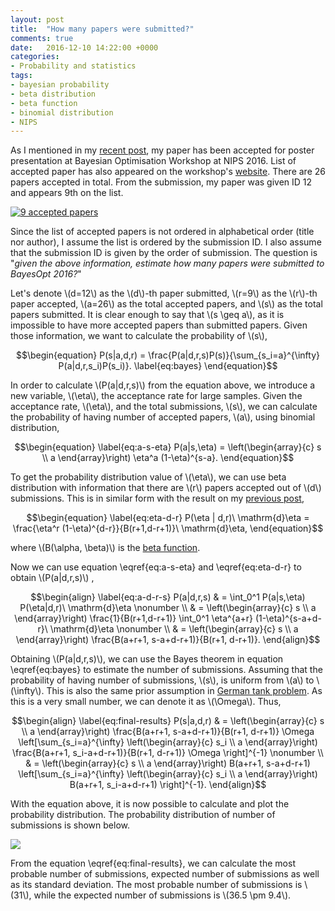 ```yaml
---
layout: post
title:  "How many papers were submitted?"
comments: true
date:   2016-12-10 14:22:00 +0000
categories:
- Probability and statistics
tags:
- bayesian probability
- beta distribution
- beta function
- binomial distribution
- NIPS
---
```


As I mentioned in my [recent post](http://sp.mfkasim.com/2016/11/15/my-paper-at-nips-workshop-on-bayesian-optimization/),
my paper has been accepted for poster presentation at Bayesian Optimisation Workshop at NIPS 2016.
List of accepted paper has also appeared on the workshop's [website](https://bayesopt.github.io/accepted.html).
There are 26 papers accepted in total.
From the submission, my paper was given ID 12 and appears 9th on the list.

<a href="{{ site.baseurl }}/assets/accepted-papers.png"><img title="9 accepted papers" src="{{ site.baseurl }}/assets/accepted-papers.png"/></a>

Since the list of accepted papers is not ordered in alphabetical order (title nor author), I assume the list is ordered by
the submission ID.
I also assume that the submission ID is given by the order of submission.
The question is "*given the above information, estimate how many papers were submitted to BayesOpt 2016?*"

Let's denote \\(d=12\\) as the \\(d\\)-th paper submitted, \\(r=9\\) as the \\(r\\)-th paper accepted, \\(a=26\\) as the total accepted papers,
and \\(s\\) as the total papers submitted. It is clear enough to say that \\(s \geq a\\), as it is impossible to have more accepted papers than submitted papers.
Given those information, we want to calculate the probability of \\(s\\),

$$\begin{equation}
P(s|a,d,r) = \frac{P(a|d,r,s)P(s)}{\sum_{s_i=a}^{\infty} P(a|d,r,s_i)P(s_i)}.
\label{eq:bayes}
\end{equation}$$

In order to calculate \\(P(a|d,r,s)\\) from the equation above, we introduce a new variable, \\(\eta\\), the acceptance rate for large samples.
Given the acceptance rate, \\(\eta\\), and the total submissions, \\(s\\), we can calculate the probability of having number of accepted papers, \\(a\\), using binomial distribution,

$$\begin{equation}
\label{eq:a-s-eta}
P(a|s,\eta) = \left(\begin{array}{c} s \\ a \end{array}\right) \eta^a (1-\eta)^{s-a}.
\end{equation}$$

To get the probability distribution value of \\(\eta\\), we can use beta distribution with information that there are \\(r\\) papers accepted out of \\(d\\) submissions.
This is in similar form with the result on my [previous post](http://sp.mfkasim.com/2016/10/21/what-is-the-chance-ahok-wins-the-election-in-one-round/),

$$\begin{equation}
\label{eq:eta-d-r}
P(\eta | d,r)\ \mathrm{d}\eta = \frac{\eta^r (1-\eta)^{d-r}}{B(r+1,d-r+1)}\ \mathrm{d}\eta,
\end{equation}$$

where \\(B(\alpha, \beta)\\) is the [beta function](https://en.wikipedia.org/wiki/Beta_function).

Now we can use equation \eqref{eq:a-s-eta} and \eqref{eq:eta-d-r} to obtain \\(P(a|d,r,s)\\) ,

$$\begin{align}
\label{eq:a-d-r-s}
P(a|d,r,s) & = \int_0^1 P(a|s,\eta) P(\eta|d,r)\ \mathrm{d}\eta \nonumber \\
           & = \left(\begin{array}{c} s \\ a \end{array}\right) \frac{1}{B(r+1,d-r+1)} \int_0^1 \eta^{a+r} (1-\eta)^{s-a+d-r}\ \mathrm{d}\eta \nonumber \\
           & = \left(\begin{array}{c} s \\ a \end{array}\right) \frac{B(a+r+1, s-a+d-r+1)}{B(r+1, d-r+1)}.
\end{align}$$

Obtaining \\(P(a|d,r,s)\\), we can use the Bayes theorem in equation \eqref{eq:bayes} to estimate the number of submissions.
Assuming that the probability of having number of submissions, \\(s\\), is uniform from \\(a\\) to \\(\infty\\).
This is also the same prior assumption in [German tank problem](https://en.wikipedia.org/wiki/German_tank_problem).
As this is a very small number, we can denote it as \\(\Omega\\).
Thus,

$$\begin{align}
\label{eq:final-results}
P(s|a,d,r) & = \left(\begin{array}{c} s \\ a \end{array}\right) \frac{B(a+r+1, s-a+d-r+1)}{B(r+1, d-r+1)} \Omega
               \left[\sum_{s_i=a}^{\infty} \left(\begin{array}{c} s_i \\ a \end{array}\right) \frac{B(a+r+1, s_i-a+d-r+1)}{B(r+1, d-r+1)} \Omega \right]^{-1} \nonumber \\
           & = \left(\begin{array}{c} s \\ a \end{array}\right) B(a+r+1, s-a+d-r+1)
               \left[\sum_{s_i=a}^{\infty} \left(\begin{array}{c} s_i \\ a \end{array}\right) B(a+r+1, s_i-a+d-r+1) \right]^{-1}.
\end{align}$$

With the equation above, it is now possible to calculate and plot the probability distribution.
The probability distribution of number of submissions is shown below.

<a href="{{ site.baseurl }}/assets/submissions-probability.png"><img src="Probability distribution" src="{{ site.baseurl }}/assets/submissions-probability.png"/></a>

From the equation \eqref{eq:final-results}, we can calculate the most probable number of submissions, expected number of submissions as well as its standard deviation.
The most probable number of submissions is \\(31\\), while the expected number of submissions is \\(36.5 \pm 9.4\\).
